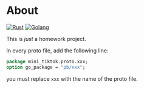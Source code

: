 # About

[![Rust]](https://www.rust-lang.org "Rust") [![Golang]](https://go.dev/ "Golang")

This is *just* a homework project.

In every proto file, add the following line:

```proto
package mini_tiktok.proto.xxx;
option go_package = "pb/xxx";
```

you must replace `xxx` with the name of the proto file.

[Rust]: https://img.shields.io/badge/Rust-ffffff?style=for-the-badge&labelColor=ffffff&logoColor=000000&logo=rust

[Golang]: https://img.shields.io/badge/goalang-ffffff?style=for-the-badge&labelColor=ffffff&logoColor=000000&logo=go
